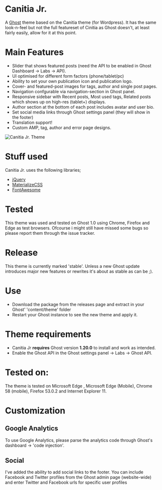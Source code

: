 # Canitia Jr.

A [Ghost](http://github.com/tryghost/ghost/) theme based on the Canitia theme (for Wordpress). It has the same look-n-feel but not the full featureset of Cinitia as Ghost doesn't, at least fairly easily, allow for it at this point.

# Main Features
- Slider that shows featured posts (need the API to be enabled in Ghost Dashboard -> Labs -> API).
- UI optimised for different form factors (phone/tablet/pc)
- Ability to set your own publication icon and publication logo.
- Cover- and featured-post images for tags, author and single post pages.
- Navigation confgurable via navigation-section in Ghost panel.
- Responsive sidebar with Recent posts, Most used tags, Related posts which shows up on high-res (tablet+) displays.
- Author section at the bottom of each post includes avatar and user bio.
- Set social media links through Ghost settings panel (they will show in the footer)
- Translation support!
- Custom AMP, tag, author and error page designs.

![Canitia Jr. Theme](https://github.com/boumannm/canitia-jr/blob/master/canitiajr.png)

# Stuff used
Canitia Jr. uses the following libraries;
- [jQuery](https://github.com/jquery/jquery)
- [MaterializeCSS](https://materializecss.com)
- [FontAwesome](http://www.fontawesome.com/)

# Tested
This theme was used and tested on Ghost 1.0 using Chrome, Firefox and Edge as test browsers. Ofcourse i might still have missed some bugs so please report them through the issue tracker. 

# Release
This theme is currently marked 'stable'. Unless a new Ghost update introduces major new features or rewrites it's about as stable as can be ;).

# Use
- Download the package from the releases page and extract in your Ghost' 'content/theme' folder
- Restart your Ghost instance to see the new theme and apply it.

# Theme requirements
- Canitia Jr **requires** Ghost version **1.20.0** to install and work as intended. 
- Enable the Ghost API in the Ghost settings panel -> Labs -> Ghost API.

# Tested on:
The theme is tested on Microsoft Edge <Creators Update>, Microsoft Edge <Creators Update> (Mobile), Chrome 58 (mobile), Firefox 53.0.2 and Internet Explorer 11.

# Customization

## Google Analytics
To use Google Analytics, please parse the analytics code through Ghost's dashboard -> 'code injection'.

## Social
I've added the ability to add social links to the footer. You can include Facebook and Twitter profiles from the Ghost admin page (website-wide) and enter Twitter and Facebook urls for specific user profiles
